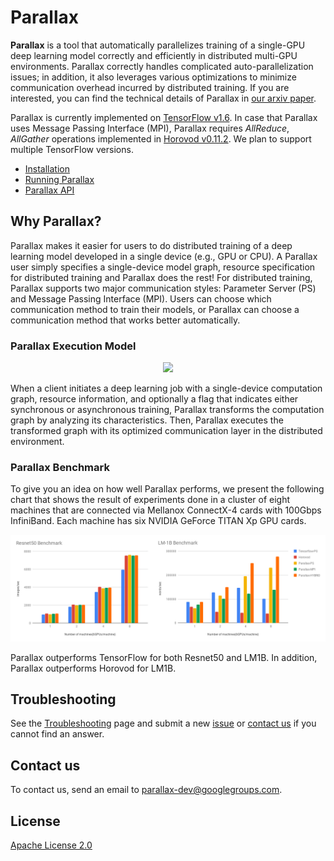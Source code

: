 # Parallax
**Parallax** is a tool that automatically parallelizes training of a single-GPU deep learning model correctly and efficiently in distributed multi-GPU environments. Parallax correctly handles complicated auto-parallelization issues; in addition, it also leverages various optimizations to minimize communication overhead incurred by distributed training. If you are interested, you can find the technical details of Parallax in [our arxiv paper](https://arxiv.org/pdf/1808.02621.pdf).

Parallax is currently implemented on [TensorFlow v1.6](https://github.com/tensorflow/tensorflow/tree/r1.6). In case that Parallax uses Message Passing Interface (MPI), Parallax requires *AllReduce*, *AllGather* operations implemented in [Horovod v0.11.2](https://github.com/uber/horovod/tree/v0.11.2). We plan to support multiple TensorFlow versions. 

* [Installation](doc/installation.md)
* [Running Parallax](doc/quick_start.md)
* [Parallax API](doc/parallax_api.md)

## Why Parallax?

Parallax makes it easier for users to do distributed training of a deep learning model developed in a single device (e.g., GPU or CPU). A Parallax user simply specifies a single-device model graph, resource specification for distributed training and Parallax does the rest! For distributed training, Parallax supports two major communication styles: Parameter Server (PS) and Message Passing Interface (MPI). Users can choose which communication method to train their models, or Parallax can choose a communication method that works better automatically.

### Parallax Execution Model

<p align=center><img src=doc/figure/exec_model.png></p>


When a client initiates a deep learning job with a single-device computation graph, resource information, and optionally a flag that indicates either synchronous or asynchronous training, Parallax transforms the computation graph by analyzing its characteristics. Then, Parallax executes the transformed graph with its optimized communication layer in the distributed environment.

### Parallax Benchmark

To give you an idea on how well Parallax performs, we present the following chart that shows the result of experiments done in a cluster of eight machines that are connected via Mellanox ConnectX-4 cards with 100Gbps InfiniBand. Each machine has six NVIDIA GeForce TITAN Xp GPU cards.

<p align=center>
  <img src=/doc/figure/benchmark.png>
</p>
Parallax outperforms TensorFlow for both Resnet50 and LM1B. In addition, Parallax outperforms Horovod for LM1B.

## Troubleshooting
See the [Troubleshooting](doc/trouble_shooting.md) page and submit a new [issue](https://github.com/snuspl/parallax/issues/new) or [contact us](#contact-us) if you cannot find an answer.

## Contact us
To contact us, send an email to parallax-dev@googlegroups.com.

## License
[Apache License 2.0](LICENSE)
